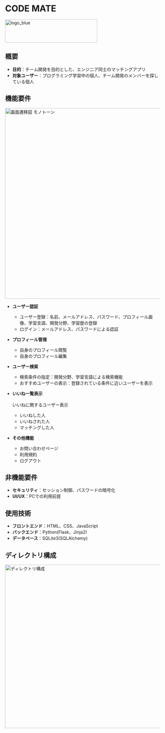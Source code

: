 # CODE MATE

<img width="300" height="75" alt="logo_blue" src="https://github.com/user-attachments/assets/2bb00e19-a928-416d-b339-e79479ab517a" />



## 概要


- **目的**：チーム開発を目的とした、エンジニア同士のマッチングアプリ
- **対象ユーザー**：プログラミング学習中の個人、チーム開発のメンバーを探している個人



## 機能要件


<img width="1112" height="622" alt="画面遷移図 モノトーン" src="https://github.com/user-attachments/assets/94b65cf0-9cb2-4063-b0a3-3d2f0baae3fe" />



- **ユーザー認証**
  - ユーザー登録：名前、メールアドレス、パスワード、プロフィール画像、学習言語、開発分野、学習歴の登録
  - ログイン：メールアドレス、パスワードによる認証


- **プロフィール管理**
  - 自身のプロフィール閲覧
  - 自身のプロフィール編集


- **ユーザー検索**
  - 検索条件の指定：開発分野、学習言語による検索機能
  - おすすめユーザーの表示：登録されている条件に近いユーザーを表示


- **いいね一覧表示**<br>
  <br>いいねに関するユーザー表示
  - いいねした人
  - いいねされた人
  - マッチングした人


- **その他機能**
  - お問い合わせページ
  - 利用規約
  - ログアウト


## 非機能要件

- **セキュリティ**：セッション制御、パスワードの暗号化
- **UI/UX**：PCでの利用前提


## 使用技術


- **フロントエンド**：HTML、CSS、JavaScript
- **バックエンド**：Python(Flask、Jinja2) 
- **データベース**：SQLite3(SQLAlchemy)


## ディレクトリ構成

<img width="566" height="533" alt="ディレクトリ構成" src="https://github.com/user-attachments/assets/0b6ba3d3-9a42-4d17-b0bc-d17a5524fd27" />








